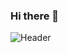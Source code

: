 ### Hi there 👋
![Header](./[[github-header-image.png](https://github.com/AminCherik/AminCherik/blob/main/github-header-image.png)])
<!--
**AminCherik/AminCherik** is a ✨ _special_ ✨ repository because its `README.md` (this file) appears on your GitHub profile.

Here are some ideas to get you started:

- 🔭 I’m currently working on ...
- 🌱 I’m currently learning ...
- 👯 I’m looking to collaborate on ...
- 🤔 I’m looking for help with ...
- 💬 Ask me about ...
- 📫 How to reach me: ...
- 😄 Pronouns: ...
- ⚡ Fun fact: ...
-->
